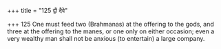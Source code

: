 +++
title = "125 द्वौ दैवे"

+++
125	One must feed two (Brahmanas) at the offering to the gods, and three at the offering to the manes, or one only on either occasion; even a very wealthy man shall not be anxious (to entertain) a large company.